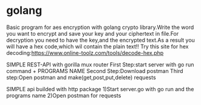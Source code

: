 # golang

Basic program for aes encryption with golang crypto library.Write the word you want to encrypt and save your key and your ciphertext
in file.For decryption you need to have the key,and the encrypted text.As a result you will have a hex code,which wil contain the 
plain text!!
Try this site for hex decoding:https://www.online-toolz.com/tools/decode-hex.php

SIMPLE REST-API with gorilla mux router 
First Step:start server with go run command + PROGRAMS NAME 
Second Step:Download postman 
Third step:Open postman and make(get,post,put,delete) requests

SIMPLE api builded with http package 
1)Start server.go with go run and the programs name
2)Open postman for requests
